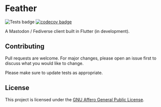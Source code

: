 # Feather

![Tests badge](https://github.com/aitorres/feather/actions/workflows/push.yaml/badge.svg)
 [![codecov badge](https://codecov.io/gh/aitorres/feather/branch/main/graph/badge.svg?token=G14ONBBN6Z)](https://codecov.io/gh/aitorres/feather)

A Mastodon / Fediverse client built in Flutter (in development).

## Contributing

Pull requests are welcome. For major changes, please open an issue first to discuss what you would like to change.

Please make sure to update tests as appropriate.

## License

This project is licensed under the [GNU Affero General Public License](/LICENSE).
